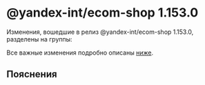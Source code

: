 # @yandex-int/ecom-shop 1.153.0

<!-- ЧЕЛОВЕЧЕСКОЕ ВСТУПЛЕНИЕ -->

Изменения, вошедшие в релиз @yandex-int/ecom-shop 1.153.0, разделены на группы:

Все важные изменения подробно описаны [ниже](#Пояснения).

## Пояснения

